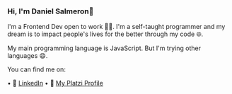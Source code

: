 ### Hi, I'm Daniel Salmeron👋

I'm a Frontend Dev open to work 👨‍💻. 
I'm a self-taught programmer and my dream is to impact people's lives for the better through my code 🌐.

My main programming language is JavaScript. But I'm trying other languages 😄.

You can find me on:

• 👔 [LinkedIn](https://www.linkedin.com/in/daniel-salmerón-alvarado-780508216/)
• 💚 [My Platzi Profile](https://platzi.com/p/danielsa2818/)
